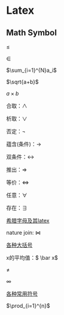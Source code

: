 # Latex

## Math Symbol

$\leq$

$\in$

$\sum_{i=1}^{N}a_i$

$\sqrt{a+b}$

$a \times b$

合取：$\wedge$

析取：$\vee$

否定：$\neg$

蕴含(条件)：$\rightarrow$

双条件：$\leftrightarrow$

推出：$\Rightarrow$

等价：$\Leftrightarrow$

任意：$\forall$

存在：$\exists$

[希腊字母及其latex](https://blog.csdn.net/lanchunhui/article/details/49819445)

nature join: $\Join$

[各种大括号](https://blog.csdn.net/bendanban/article/details/44221279)

x的平均值：$ \bar x$

$\neq$

$\infty$

[各种常用符号](http://mohu.org/info/symbols/symbols.htm)

$\prod_{i=1}^{n}$

